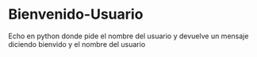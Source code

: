# Bienvenido-Usuario
Echo en python donde pide el nombre del usuario y devuelve un mensaje diciendo bienvido y el nombre del usuario 
